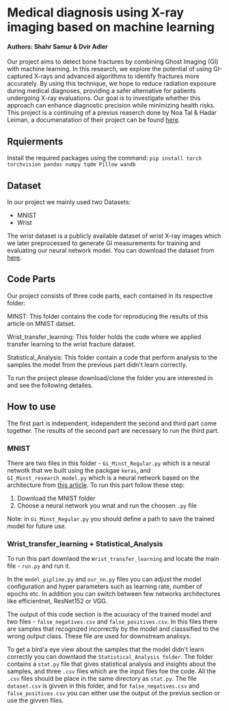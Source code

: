 # Medical diagnosis using X-ray imaging based on machine learning
#### Authors: Shahr Samur & Dvir Adler

Our project aims to detect bone fractures by combining Ghost Imaging (GI) with machine learning. In this research, we explore the potential of using GI-captured X-rays and advanced algorithms to identify fractures more accurately. By using this technique, we hope to reduce radiation exposure during medical diagnoses, providing a safer alternative for patients undergoing X-ray evaluations. Our goal is to investigate whether this approach can enhance diagnostic precision while minimizing health risks.
This project is a continuing of a previus reaserch done by Noa Tal & Hadar Leiman, a documenatation of their project can be found [here](https://github.com/HadarLeiman/GI_Machine_Learning_Project/tree/master).

## Rquierments
Install the required packages using the command:
`pip install torch torchvision pandas numpy tqdm Pillow wandb`

## Dataset
In our project we mainly used two Datasets:
* MNIST
* Wrist

The wrist dataset is a publicly available dataset of wrist X-ray images which we later preprocessed to generate GI measurements for training and evaluating our neural network model. You can download the dataset from [here](https://www.nature.com/articles/s41597-022-01328-z#Sec9).

## Code Parts
Our project consists of three code parts, each contained in its respective folder:

MINST: This folder contains the code for reproducing the results of this article on MNIST datset.

Wrist_transfer_learning: This folder holds the code where we applied transfer learning to the wrist fracture dataset.

Statistical_Analysis: This folder contain a code that perform analysis to the samples the model from the previous part didn't learn correctly.

To run the project please download/clone the folder you are interested in and see the following detailes.

## How to use
The first part is independent, independent the second and third part come together. The results of the second part are necessary to run the third part.
### MNIST
There are two files in this folder - `Gi_Minst_Regular.py` which is a neural netwotk that we built using the packgae `keras`, and `GI_Minst_research_model.py` which is a neural network based on the architecture from [this article](https://pubmed.ncbi.nlm.nih.gov/34624000/). To run this part follow these step:
1. Download the MNIST folder
2. Choose a neural network you wnat and run the choosen `.py` file

Note: in `Gi_Minst_Regular.py` you should define a path to save the trained model for future use.

### Wrist_transfer_learning + Statistical_Analysis
To run this part downlaod the `Wrist_transfer_learning` and locate the main file - `run.py` and run it.

In the `model_pipline.py` and `our_nn.py` files you can adjust the model configuration and hyper parameters such as learning rate, number of epochs etc. In addition you can switch between few networks architectures like efficientnet, ResNet152 or VGG.

The output of this code section is the acuuracy of the trained model and two files - `false_negatives.csv` and `false_positives.csv`. In this files there are samples that recognized incorrectly by the model and classsified to the wrong output class. These file are used for downstream analisys.

To get a bird'a eye view about the samples that the model didn't learn correctly you can downlaod the `Statistical_Analysis folder`. The folder contains a `stat.py` file that gives statistical analysis and insights about the samples, and three `.csv` files which are the input files foe the code. All the `.csv` files should be place in the same directory as `stat.py`. The file `dataset.csv` is givven in this folder, and for `false_negatives.csv` and `false_positives.csv` you can either use the output of the previus section or use the givven files. 







